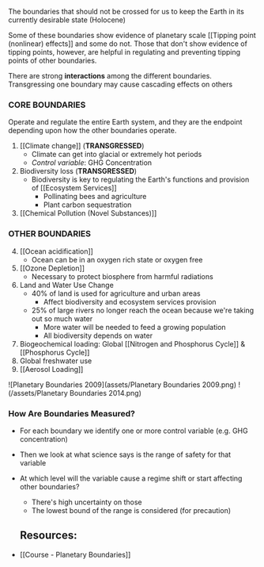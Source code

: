 The boundaries that should not be crossed for us to keep the Earth in its currently desirable state (Holocene)

Some of these boundaries show evidence of planetary scale [[Tipping point (nonlinear) effects]] and some do not. Those that don't show evidence of tipping points, however, are helpful in regulating and preventing tipping points of other boundaries.

There are strong **interactions** among the different boundaries. Transgressing one boundary may cause cascading effects on others

### CORE BOUNDARIES
Operate and regulate the entire Earth system, and they are the endpoint depending upon how the other boundaries operate.

1. [[Climate change]] (**TRANSGRESSED**)
	- Climate can get into glacial or extremely hot periods
	- *Control variable*: GHG Concentration
2. Biodiversity loss (**TRANSGRESSED**)
	- Biodiversity is key to regulating the Earth's functions and provision of [[Ecosystem Services]]
		- Pollinating bees and agriculture
		- Plant carbon sequestration
3. [[Chemical Pollution (Novel Substances)]]

### OTHER BOUNDARIES
4. [[Ocean acidification]]
	- Ocean can be in an oxygen rich state or oxygen free
5. [[Ozone Depletion]]
	- Necessary to protect biosphere from harmful radiations
6. Land and Water Use Change
	- 40% of land is used for agriculture and urban areas
		- Affect biodiversity and ecosystem services provision
	- 25% of large rivers no longer reach the ocean because we're taking out so much water
		- More water will be needed to feed a growing population
		- All biodiversity depends on water
7. Biogeochemical loading: Global [[Nitrogen and Phosphorus Cycle]] & [[Phosphorus Cycle]]
8. Global freshwater use
9. [[Aerosol Loading]]

![Planetary Boundaries 2009](assets/Planetary Boundaries 2009.png)
!(/assets/Planetary Boundaries 2014.png)
### How Are Boundaries Measured?

- For each boundary we identify one or more control variable (e.g. GHG concentration)
- Then we look at what science says is the range of safety for that variable
- At which level will the variable cause a regime shift or start affecting other boundaries?
	- There's high uncertainty on those
	- The lowest bound of the range is considered (for precaution)

	## Resources:
- [[Course - Planetary Boundaries]]
